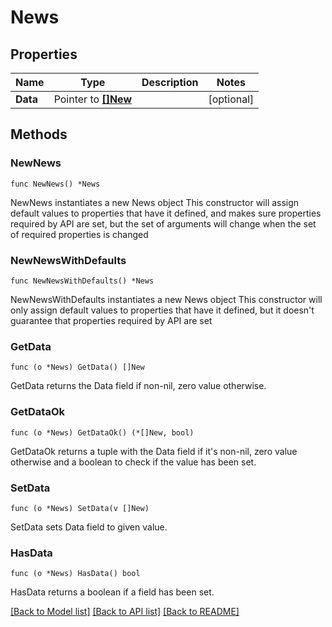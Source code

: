 # News

## Properties

Name | Type | Description | Notes
------------ | ------------- | ------------- | -------------
**Data** | Pointer to [**[]New**](New.md) |  | [optional] 

## Methods

### NewNews

`func NewNews() *News`

NewNews instantiates a new News object
This constructor will assign default values to properties that have it defined,
and makes sure properties required by API are set, but the set of arguments
will change when the set of required properties is changed

### NewNewsWithDefaults

`func NewNewsWithDefaults() *News`

NewNewsWithDefaults instantiates a new News object
This constructor will only assign default values to properties that have it defined,
but it doesn't guarantee that properties required by API are set

### GetData

`func (o *News) GetData() []New`

GetData returns the Data field if non-nil, zero value otherwise.

### GetDataOk

`func (o *News) GetDataOk() (*[]New, bool)`

GetDataOk returns a tuple with the Data field if it's non-nil, zero value otherwise
and a boolean to check if the value has been set.

### SetData

`func (o *News) SetData(v []New)`

SetData sets Data field to given value.

### HasData

`func (o *News) HasData() bool`

HasData returns a boolean if a field has been set.


[[Back to Model list]](../README.md#documentation-for-models) [[Back to API list]](../README.md#documentation-for-api-endpoints) [[Back to README]](../README.md)


